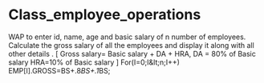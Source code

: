 # Class_employee_operations
WAP to enter id, name, age and basic salary of n number of employees. Calculate the gross salary of all the employees and display it along with all other details . [ Gross salary= Basic salary + DA + HRA, DA = 80% of Basic salary HRA=10% of Basic salary ] For(I=0;I&amp;lt;n;I++) EMP[I].GROSS=BS+.8*BS+.1*BS;
